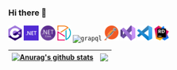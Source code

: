 ### Hi there 👋

<code><img height="30" alt="c#" src="https://github.com/PracujPLJakubPodlesny/PracujPLJakubPodlesny/blob/main/assets/c_sharp.png"></code>
<code><img height="30" alt="net" src="https://github.com/PracujPLJakubPodlesny/PracujPLJakubPodlesny/blob/main/assets/net.png"></code>
<code><img height="30" alt="net_core" src="https://github.com/PracujPLJakubPodlesny/PracujPLJakubPodlesny/blob/main/assets/net_core.png"></code>
<code><img height="30" alt="dapper" src="https://github.com/PracujPLJakubPodlesny/PracujPLJakubPodlesny/blob/main/assets/dapper.png"></code>
<code><img height="30" alt="grapql" src="https://github.com/PracujPLJakubPodlesny/PracujPLJakubPodlesny/blob/main/assets/grapql.png"></code>
<code><img height="30" alt="postman" src="https://github.com/PracujPLJakubPodlesny/PracujPLJakubPodlesny/blob/main/assets/postman.png"></code>
<code><img height="30" alt="vs" src="https://github.com/PracujPLJakubPodlesny/PracujPLJakubPodlesny/blob/main/assets/vs.png"></code>
<code><img height="30" alt="vsc" src="https://github.com/PracujPLJakubPodlesny/PracujPLJakubPodlesny/blob/main/assets/vsc.png"></code>
<code><img height="30" alt="rider" src="https://github.com/PracujPLJakubPodlesny/PracujPLJakubPodlesny/blob/main/assets/rider.png"></code>


| <a href="https://github.com/anuraghazra/github-readme-stats"><img align="center" src="https://github-readme-stats.vercel.app/api?username=anuraghazra&show_icons=true&include_all_commits=true&theme=buefy&hide_border=true" alt="Anurag's github stats" /></a> | <a href="https://github.com/anuraghazra/github-readme-stats"><img align="center" src="https://github-readme-stats.vercel.app/api/top-langs/?username=anuraghazra&layout=compact&theme=buefy&hide_border=true" /></a> |
| ------------- | ------------- |
